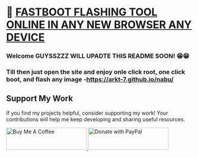# 🚀 [FASTBOOT FLASHING TOOL ONLINE IN ANY NEW BROWSER ANY DEVICE](https://arkt-7.github.io/nabu/)

### Welcome GUYSSZZZ WILL UPADTE THIS README SOON! 😁😁
### Till then just open the site and enjoy onle click root, one click boot, and flash any image -https://arkt-7.github.io/nabu/



## Support My Work

If you find my projects helpful, consider supporting my work! Your contributions will help me keep developing and sharing useful resources.

<p align="left">
  <a href="https://www.buymeacoffee.com/ArKT" target="_blank">
    <img src="https://github.com/ArKT-7/WIN-ARM-DOWNLOADER/blob/main/assets/buymecoffee.png" alt="Buy Me A Coffee" style="height: 60px !important; width: 217px !important;">
  </a>
  <a href="https://www.paypal.me/arkt7" target="_blank">
    <img src="https://github.com/ArKT-7/WIN-ARM-DOWNLOADER/blob/main/assets/Paypal.png" alt="Donate with PayPal" style="height: 60px !important; width: 217px !important;">
  </a>
</p>
